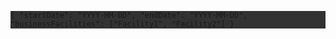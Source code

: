 <div style="background-color: rgb(50, 50, 50);">

``
{
    "startDate": "YYYY-MM-DD",
    "endDate": "YYYY-MM-DD",
    "businessFacilities": ["Facility1", "Facility2"]
}
``
</div>


